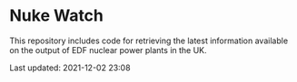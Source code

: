 # Nuke Watch

This repository includes code for retrieving the latest information available on the output of EDF nuclear power plants in the UK.

Last updated: 2021-12-02 23:08